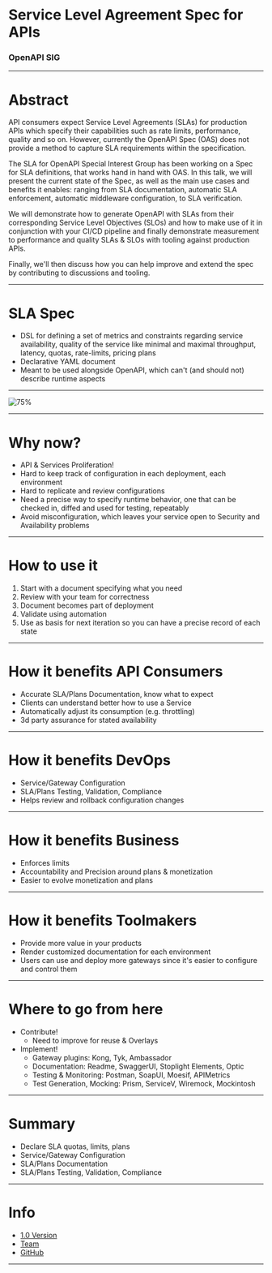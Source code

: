# Service Level Agreement Spec for APIs
### OpenAPI SIG

---
# Abstract
API consumers expect Service Level Agreements (SLAs) for production APIs which  specify their capabilities such as rate limits, performance, quality and so on. However, currently the OpenAPI Spec (OAS) does not provide a method to capture SLA requirements within the specification. 

The SLA for OpenAPI Special Interest Group has been working on a Spec for SLA definitions, that works hand in hand with OAS. In this talk, we will present the current state of the Spec, as well as the main use cases and benefits it enables: ranging from SLA documentation, automatic SLA enforcement, automatic middleware configuration, to SLA verification. 

We will demonstrate how to generate OpenAPI with SLAs from their corresponding  Service Level Objectives (SLOs) and how to make use of it in conjunction with your CI/CD pipeline and finally demonstrate measurement to performance and quality SLAs & SLOs with tooling against production APIs.

Finally, we'll then discuss how you can help improve and extend the spec by contributing to discussions and tooling.

---
# SLA Spec

- DSL for defining a set of metrics and constraints regarding service availability, quality of the service like minimal and maximal throughput, latency, quotas, rate-limits, pricing plans
- Declarative YAML document
- Meant to be used alongside OpenAPI, which can't (and should not) describe runtime aspects

---

![75%](https://www.openapis.org/wp-content/uploads/sites/3/2021/03/SLA-concepts.png)

---
# Why now?

- API & Services Proliferation!
- Hard to keep track of configuration in each deployment, each environment
- Hard to replicate and review configurations
- Need a precise way to specify runtime behavior, one that can be checked in, diffed and used for testing, repeatably
- Avoid misconfiguration, which leaves your service open to Security and Availability problems

---
# How to use it

1. Start with a document specifying what you need
2. Review with your team for correctness
3. Document becomes part of deployment
4. Validate using automation
5. Use as basis for next iteration so you can have a precise record of each state

---
# How it benefits API Consumers

- Accurate SLA/Plans Documentation, know what to expect
- Clients can understand better how to use a Service
- Automatically adjust its consumption (e.g. throttling)
- 3d party assurance for stated availability

---
# How it benefits DevOps

- Service/Gateway Configuration
- SLA/Plans Testing, Validation, Compliance
- Helps review and rollback configuration changes

---
# How it benefits Business

- Enforces limits
- Accountability and Precision around plans & monetization
- Easier to evolve monetization and plans

---
# How it benefits Toolmakers

- Provide more value in your products
- Render customized documentation for each environment
- Users can use and deploy more gateways since it's easier to configure and control them

---
# Where to go from here

- Contribute!
    - Need to improve for reuse & Overlays
- Implement!
    - Gateway plugins: Kong, Tyk, Ambassador
    - Documentation: Readme, SwaggerUI, Stoplight Elements, Optic
    - Testing & Monitoring: Postman, SoapUI, Moesif, APIMetrics
    - Test Generation, Mocking: Prism, ServiceV, Wiremock, Mockintosh

---
# Summary

- Declare SLA quotas, limits, plans
- Service/Gateway Configuration
- SLA/Plans Documentation
- SLA/Plans Testing, Validation, Compliance

---
# Info

- [1.0 Version](https://github.com/isa-group/SLA4OAI-Specification/blob/main/versions/1.0.0-Draft.md)
- [Team](https://github.com/isa-group/SLA4OAI-TC)
- [GitHub](https://github.com/isa-group/SLA4OAI-Specification)

---
